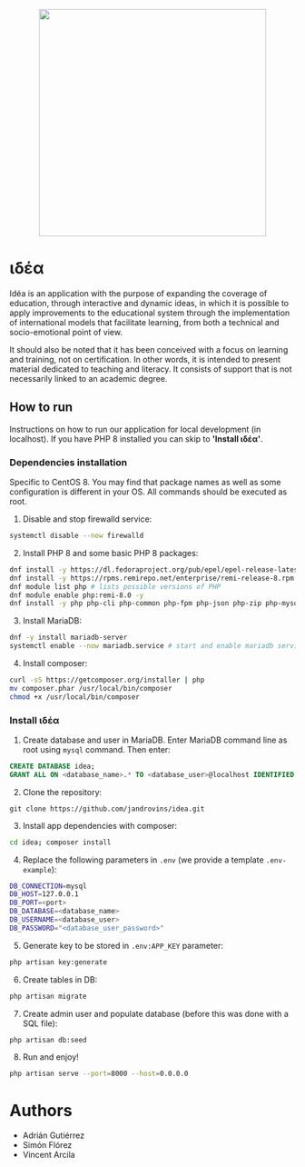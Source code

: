 <p align="center"><a href="https://laravel.com" target="_blank"><img src="https://drive.google.com/uc?export=view&id=1Zeyd2diANNqCjbnqdg8S0qBOWJOM818U" width="400"></a></p>

# ιδέα

Idéa is an application with the purpose of expanding the coverage of education, through interactive and dynamic ideas, in which it is possible to apply improvements to the educational system through the implementation of international models that facilitate learning, from both a technical and socio-emotional point of view.

It should also be noted that it has been conceived with a focus on learning and training, not on certification. In other words, it is intended to present material dedicated to teaching and literacy. It consists of support that is not necessarily linked to an academic degree.

## How to run

Instructions on how to run our application for local development (in localhost). If you have PHP 8 installed you can skip to **'Install ιδέα'**.

### Dependencies installation
Specific to CentOS 8. You may find that package names as well as some configuration is different in your OS. All commands should be executed as root.

1. Disable and stop firewalld service:
```bash
systemctl disable --now firewalld
```

2. Install PHP 8 and some basic PHP 8 packages:
```bash
dnf install -y https://dl.fedoraproject.org/pub/epel/epel-release-latest-8.noarch.rpm
dnf install -y https://rpms.remirepo.net/enterprise/remi-release-8.rpm
dnf module list php # lists possible versions of PHP
dnf module enable php:remi-8.0 -y
dnf install -y php php-cli php-common php-fpm php-json php-zip php-mysql wget unzip
```

3. Install MariaDB:
```bash
dnf -y install mariadb-server
systemctl enable --now mariadb.service # start and enable mariadb service
```

4. Install composer:
```bash
curl -sS https://getcomposer.org/installer | php
mv composer.phar /usr/local/bin/composer
chmod +x /usr/local/bin/composer
```

### Install ιδέα

1. Create database and user in MariaDB. Enter MariaDB command line as root using `mysql` command. Then enter:
```sql
CREATE DATABASE idea;
GRANT ALL ON <database_name>.* TO <database_user>@localhost IDENTIFIED BY '<database_user_password>';
```

2. Clone the repository:
```shell
git clone https://github.com/jandrovins/idea.git
```

3. Install app dependencies with composer:
```bash
cd idea; composer install
```

4. Replace the following parameters in `.env` (we provide a template `.env-example`):
```bash
DB_CONNECTION=mysql
DB_HOST=127.0.0.1
DB_PORT=<port>
DB_DATABASE=<database_name>
DB_USERNAME=<database_user>
DB_PASSWORD="<database_user_password>"
```

5. Generate key to be stored in `.env:APP_KEY` parameter:
```bash
php artisan key:generate
```

6. Create tables in DB:
```bash
php artisan migrate
```

7. Create admin user and populate database (before this was done with a SQL file):
```bash
php artisan db:seed
```

8. Run and enjoy!
```bash
php artisan serve --port=8000 --host=0.0.0.0
```

# Authors

* Adrián Gutiérrez
* Simón Flórez
* Vincent Arcila
